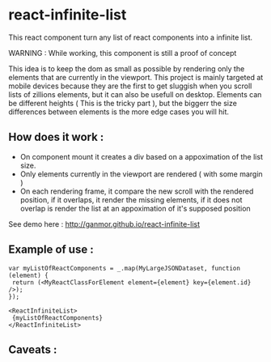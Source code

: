 react-infinite-list
===================

This react component turn any list of react components into a infinite list.

WARNING : While working, this component is still a proof of concept

This idea is to keep the dom as small as possible by rendering only the elements that are currently in the viewport.
This project is mainly targeted at mobile devices because they are the first to get sluggish when you scroll lists of zillions elements, but it can also be usefull on desktop.
Elements can be different heights ( This is the tricky part ), but the biggerr the size differences between elements is the more edge cases you will hit.


How does it work :
-----------------
- On component mount it creates a div based on a appoximation of the list size.
- Only elements currently in the viewport are rendered ( with some margin )
- On each rendering frame, it compare the new scroll with the rendered position, if it overlaps, it render the missing elements, if it does not overlap is render the list at an appoximation of it's supposed position

See demo here : http://ganmor.github.io/react-infinite-list

Example of use :
--------------
 ```
var myListOfReactComponents = _.map(MyLargeJSONDataset, function (element) {
  return (<MyReactClassForElement element={element} key={element.id} />);
});

<ReactInfiniteList>
  {myListOfReactComponents}
</ReactInfiniteList>
 ```
 
Caveats :
------ 
